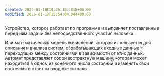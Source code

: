 ```yaml
---
created: 2025-01-18T14:26:18.1818+00:00
modified: 2025-01-18T15:54:04.044+00:00
---
```

Устройство, которое работает по программе и выполняет поставленные перед ним задачи без непосредственного участия человека.

Или математическая модель вычислений, которая используется для описания и анализа систем, обрабатывающих входные данные и переходящих между состояниями в зависимости от этих данных. Автомат представляет собой абстрактную машину, которая может находиться в одном из конечного числа состояний и изменять свои состояния в ответ на входные сигналы.